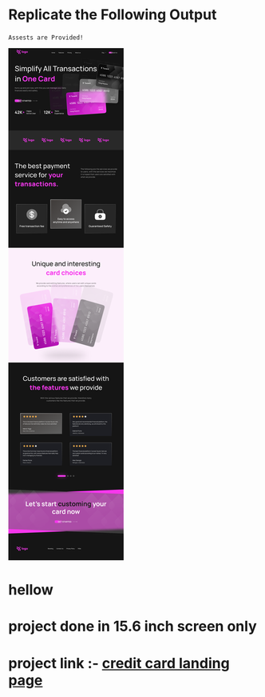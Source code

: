 # Replicate the Following Output

`Assests are Provided!`

![Project 1](./Credit%20card%20landing%20page.png)

# hellow 
    
# project done in 15.6 inch screen only 
# project link :- [credit card landing page](https://tonyteja6screditcard.netlify.app/)
